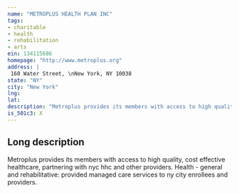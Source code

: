 ```yaml
---
name: "METROPLUS HEALTH PLAN INC"
tags:
- charitable
- health
- rehabilitation
- arts
ein: 134115686
homepage: "http://www.metroplus.org"
address: |
 160 Water Street, \nNew York, NY 10038
state: "NY"
city: "New York"
lng: 
lat: 
description: "Metroplus provides its members with access to high quality, cost effective healthcare, partnering with nyc hhc and other providers. "
is_501c3: X
---
```


## Long description

Metroplus provides its members with access to high quality, cost effective healthcare, partnering with nyc hhc and other providers. Health - general and rehabilitative: provided managed care services to ny city enrollees and providers. 
